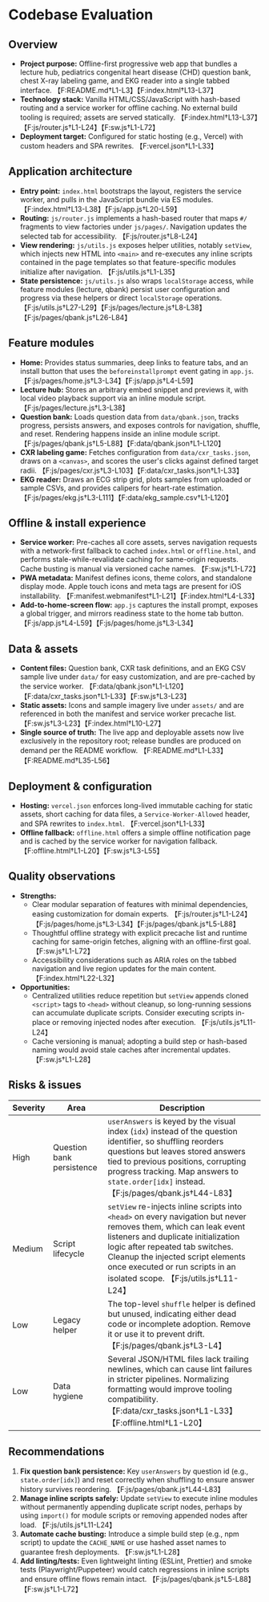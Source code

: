 # Codebase Evaluation

## Overview
- **Project purpose:** Offline-first progressive web app that bundles a lecture hub, pediatrics congenital heart disease (CHD) question bank, chest X-ray labeling game, and EKG reader into a single tabbed interface. 【F:README.md†L1-L3】【F:index.html†L13-L37】
- **Technology stack:** Vanilla HTML/CSS/JavaScript with hash-based routing and a service worker for offline caching. No external build tooling is required; assets are served statically. 【F:index.html†L13-L37】【F:js/router.js†L1-L24】【F:sw.js†L1-L72】
- **Deployment target:** Configured for static hosting (e.g., Vercel) with custom headers and SPA rewrites. 【F:vercel.json†L1-L33】

## Application architecture
- **Entry point:** `index.html` bootstraps the layout, registers the service worker, and pulls in the JavaScript bundle via ES modules. 【F:index.html†L13-L38】【F:js/app.js†L20-L59】
- **Routing:** `js/router.js` implements a hash-based router that maps `#/` fragments to view factories under `js/pages/`. Navigation updates the selected tab for accessibility. 【F:js/router.js†L8-L24】
- **View rendering:** `js/utils.js` exposes helper utilities, notably `setView`, which injects new HTML into `<main>` and re-executes any inline scripts contained in the page templates so that feature-specific modules initialize after navigation. 【F:js/utils.js†L1-L35】
- **State persistence:** `js/utils.js` also wraps `localStorage` access, while feature modules (lecture, qbank) persist user configuration and progress via these helpers or direct `localStorage` operations. 【F:js/utils.js†L27-L29】【F:js/pages/lecture.js†L8-L38】【F:js/pages/qbank.js†L26-L84】

## Feature modules
- **Home:** Provides status summaries, deep links to feature tabs, and an install button that uses the `beforeinstallprompt` event gating in `app.js`. 【F:js/pages/home.js†L3-L34】【F:js/app.js†L4-L59】
- **Lecture hub:** Stores an arbitrary embed snippet and previews it, with local video playback support via an inline module script. 【F:js/pages/lecture.js†L3-L38】
- **Question bank:** Loads question data from `data/qbank.json`, tracks progress, persists answers, and exposes controls for navigation, shuffle, and reset. Rendering happens inside an inline module script. 【F:js/pages/qbank.js†L5-L88】【F:data/qbank.json†L1-L120】
- **CXR labeling game:** Fetches configuration from `data/cxr_tasks.json`, draws on a `<canvas>`, and scores the user's clicks against defined target radii. 【F:js/pages/cxr.js†L3-L103】【F:data/cxr_tasks.json†L1-L33】
- **EKG reader:** Draws an ECG strip grid, plots samples from uploaded or sample CSVs, and provides calipers for heart-rate estimation. 【F:js/pages/ekg.js†L3-L111】【F:data/ekg_sample.csv†L1-L120】

## Offline & install experience
- **Service worker:** Pre-caches all core assets, serves navigation requests with a network-first fallback to cached `index.html` or `offline.html`, and performs stale-while-revalidate caching for same-origin requests. Cache busting is manual via versioned cache names. 【F:sw.js†L1-L72】
- **PWA metadata:** Manifest defines icons, theme colors, and standalone display mode. Apple touch icons and meta tags are present for iOS installability. 【F:manifest.webmanifest†L1-L21】【F:index.html†L4-L33】
- **Add-to-home-screen flow:** `app.js` captures the install prompt, exposes a global trigger, and mirrors readiness state to the home tab button. 【F:js/app.js†L4-L59】【F:js/pages/home.js†L3-L34】

## Data & assets
- **Content files:** Question bank, CXR task definitions, and an EKG CSV sample live under `data/` for easy customization, and are pre-cached by the service worker. 【F:data/qbank.json†L1-L120】【F:data/cxr_tasks.json†L1-L33】【F:sw.js†L3-L23】
- **Static assets:** Icons and sample imagery live under `assets/` and are referenced in both the manifest and service worker precache list. 【F:sw.js†L3-L23】【F:index.html†L10-L27】
- **Single source of truth:** The live app and deployable assets now live exclusively in the repository root; release bundles are produced on demand per the README workflow. 【F:README.md†L1-L33】【F:README.md†L35-L56】

## Deployment & configuration
- **Hosting:** `vercel.json` enforces long-lived immutable caching for static assets, short caching for data files, a `Service-Worker-Allowed` header, and SPA rewrites to `index.html`. 【F:vercel.json†L1-L33】
- **Offline fallback:** `offline.html` offers a simple offline notification page and is cached by the service worker for navigation fallback. 【F:offline.html†L1-L20】【F:sw.js†L3-L55】

## Quality observations
- **Strengths:**
  - Clear modular separation of features with minimal dependencies, easing customization for domain experts. 【F:js/router.js†L1-L24】【F:js/pages/home.js†L3-L34】【F:js/pages/qbank.js†L5-L88】
  - Thoughtful offline strategy with explicit precache list and runtime caching for same-origin fetches, aligning with an offline-first goal. 【F:sw.js†L1-L72】
  - Accessibility considerations such as ARIA roles on the tabbed navigation and live region updates for the main content. 【F:index.html†L22-L32】
- **Opportunities:**
  - Centralized utilities reduce repetition but `setView` appends cloned `<script>` tags to `<head>` without cleanup, so long-running sessions can accumulate duplicate scripts. Consider executing scripts in-place or removing injected nodes after execution. 【F:js/utils.js†L11-L24】
  - Cache versioning is manual; adopting a build step or hash-based naming would avoid stale caches after incremental updates. 【F:sw.js†L1-L28】

## Risks & issues
| Severity | Area | Description |
| --- | --- | --- |
| High | Question bank persistence | `userAnswers` is keyed by the visual index (`idx`) instead of the question identifier, so shuffling reorders questions but leaves stored answers tied to previous positions, corrupting progress tracking. Map answers to `state.order[idx]` instead. 【F:js/pages/qbank.js†L44-L83】 |
| Medium | Script lifecycle | `setView` re-injects inline scripts into `<head>` on every navigation but never removes them, which can leak event listeners and duplicate initialization logic after repeated tab switches. Cleanup the injected script elements once executed or run scripts in an isolated scope. 【F:js/utils.js†L11-L24】 |
| Low | Legacy helper | The top-level `shuffle` helper is defined but unused, indicating either dead code or incomplete adoption. Remove it or use it to prevent drift. 【F:js/pages/qbank.js†L3-L4】 |
| Low | Data hygiene | Several JSON/HTML files lack trailing newlines, which can cause lint failures in stricter pipelines. Normalizing formatting would improve tooling compatibility. 【F:data/cxr_tasks.json†L1-L33】【F:offline.html†L1-L20】 |

## Recommendations
1. **Fix question bank persistence:** Key `userAnswers` by question id (e.g., `state.order[idx]`) and reset correctly when shuffling to ensure answer history survives reordering. 【F:js/pages/qbank.js†L44-L83】
2. **Manage inline scripts safely:** Update `setView` to execute inline modules without permanently appending duplicate script nodes, perhaps by using `import()` for module scripts or removing appended nodes after load. 【F:js/utils.js†L11-L24】
3. **Automate cache busting:** Introduce a simple build step (e.g., npm script) to update the `CACHE_NAME` or use hashed asset names to guarantee fresh deployments. 【F:sw.js†L1-L28】
4. **Add linting/tests:** Even lightweight linting (ESLint, Prettier) and smoke tests (Playwright/Puppeteer) would catch regressions in inline scripts and ensure offline flows remain intact. 【F:js/pages/qbank.js†L5-L88】【F:sw.js†L1-L72】
